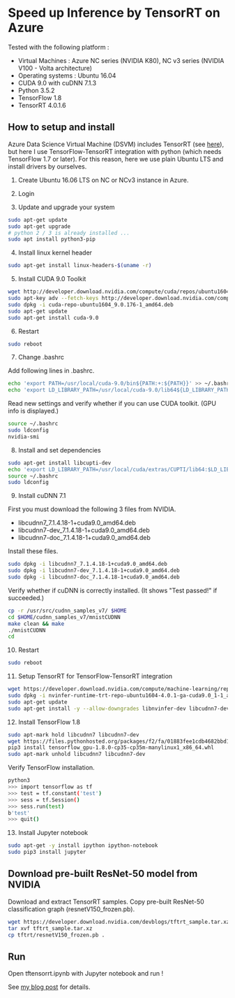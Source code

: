 # Speed up Inference by TensorRT on Azure

Tested with the following platform :

- Virtual Machines : Azure NC series (NVIDIA K80), NC v3 series (NVIDIA V100 - Volta architecture)
- Operating systems : Ubuntu 16.04
- CUDA 9.0 with cuDNN 7.1.3
- Python 3.5.2
- TensorFlow 1.8
- TensorRT 4.0.1.6

## How to setup and install

Azure Data Science Virtual Machine (DSVM) includes TensorRT (see [here](https://docs.microsoft.com/fi-FI/azure/machine-learning/data-science-virtual-machine/dsvm-deep-learning-ai-frameworks#tensorrt)), but here I use TensorFlow-TensorRT integration with python (which needs TensorFlow 1.7 or later). For this reason, here we use plain Ubuntu LTS and install drivers by ourselves.

1. Create Ubuntu 16.06 LTS on NC or NCv3 instance in Azure.

2. Login

3. Update and upgrade your system

```bash
sudo apt-get update
sudo apt-get upgrade
# python 2 / 3 is already installed ...
sudo apt install python3-pip
```

4. Install linux kernel header

```bash
sudo apt-get install linux-headers-$(uname -r)
```

5. Install CUDA 9.0 Toolkit

```bash
wget http://developer.download.nvidia.com/compute/cuda/repos/ubuntu1604/x86_64/cuda-repo-ubuntu1604_9.0.176-1_amd64.deb
sudo apt-key adv --fetch-keys http://developer.download.nvidia.com/compute/cuda/repos/ubuntu1604/x86_64/7fa2af80.pub
sudo dpkg -i cuda-repo-ubuntu1604_9.0.176-1_amd64.deb
sudo apt-get update
sudo apt-get install cuda-9.0
```

6. Restart

```bash
sudo reboot
```

7. Change .bashrc

Add following lines in .bashrc.

```bash
echo 'export PATH=/usr/local/cuda-9.0/bin${PATH:+:${PATH}}' >> ~/.bashrc
echo 'export LD_LIBRARY_PATH=/usr/local/cuda-9.0/lib64${LD_LIBRARY_PATH:+:${LD_LIBRARY_PATH}}' >> ~/.bashrc
```

Read new settings and verify whether if you can use CUDA toolkit. (GPU info is displayed.)

```bash
source ~/.bashrc
sudo ldconfig
nvidia-smi
```

8. Install and set dependencies

```bash
sudo apt-get install libcupti-dev
echo 'export LD_LIBRARY_PATH=/usr/local/cuda/extras/CUPTI/lib64:$LD_LIBRARY_PATH' >> ~/.bashrc
source ~/.bashrc
sudo ldconfig
```

9. Install cuDNN 7.1

First you must download the following 3 files from NVIDIA.

- libcudnn7_7.1.4.18-1+cuda9.0_amd64.deb
- libcudnn7-dev_7.1.4.18-1+cuda9.0_amd64.deb
- libcudnn7-doc_7.1.4.18-1+cuda9.0_amd64.deb

Install these files.

```bash
sudo dpkg -i libcudnn7_7.1.4.18-1+cuda9.0_amd64.deb
sudo dpkg -i libcudnn7-dev_7.1.4.18-1+cuda9.0_amd64.deb
sudo dpkg -i libcudnn7-doc_7.1.4.18-1+cuda9.0_amd64.deb
```

Verify whether if cuDNN is correctly installed. (It shows "Test passed!" if succeeded.)

```bash
cp -r /usr/src/cudnn_samples_v7/ $HOME
cd $HOME/cudnn_samples_v7/mnistCUDNN
make clean && make
./mnistCUDNN
cd
```

10. Restart

```bash
sudo reboot
```

11. Setup TensorRT for TensorFlow-TensorRT integration

```bash
wget https://developer.download.nvidia.com/compute/machine-learning/repos/ubuntu1604/x86_64/nvinfer-runtime-trt-repo-ubuntu1604-4.0.1-ga-cuda9.0_1-1_amd64.deb
sudo dpkg -i nvinfer-runtime-trt-repo-ubuntu1604-4.0.1-ga-cuda9.0_1-1_amd64.deb
sudo apt-get update
sudo apt-get install -y --allow-downgrades libnvinfer-dev libcudnn7-dev=7.1.4.18-1+cuda9.0 libcudnn7=7.1.4.18-1+cuda9.0
```

12. Install TensorFlow 1.8

```bash
sudo apt-mark hold libcudnn7 libcudnn7-dev
wget https://files.pythonhosted.org/packages/f2/fa/01883fee1cdb4682bbd188edc26da5982c459e681543bb7f99299fca8800/tensorflow_gpu-1.8.0-cp35-cp35m-manylinux1_x86_64.whl
pip3 install tensorflow_gpu-1.8.0-cp35-cp35m-manylinux1_x86_64.whl
sudo apt-mark unhold libcudnn7 libcudnn7-dev
```

Verify TensorFlow installation.

```bash
python3
>>> import tensorflow as tf
>>> test = tf.constant('test')
>>> sess = tf.Session()
>>> sess.run(test)
b'test'
>>> quit()
```

13. Install Jupyter notebook

```bash
sudo apt-get -y install ipython ipython-notebook
sudo pip3 install jupyter
```

## Download pre-built ResNet-50 model from NVIDIA

Download and extract TensorRT samples. Copy pre-built ResNet-50 classification graph (resnetV150_frozen.pb).

```bash
wget https://developer.download.nvidia.com/devblogs/tftrt_sample.tar.xz
tar xvf tftrt_sample.tar.xz
cp tftrt/resnetV150_frozen.pb .
```

## Run

Open tftensorrt.ipynb with Jupyter notebook and run !

See [my blog post](https://tsmatz.wordpress.com/2018/07/07/tensorrt-tensorflow-python-on-azure-tutorial/) for details.


